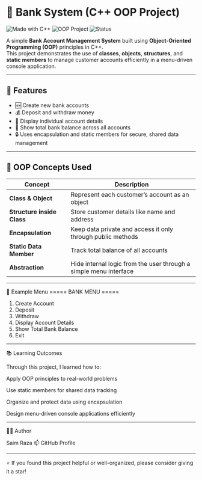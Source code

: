 # 🏦 Bank System (C++ OOP Project)

![Made with C++](https://img.shields.io/badge/Made%20with-C%2B%2B-blue.svg)
![OOP Project](https://img.shields.io/badge/OOP-Concepts-orange.svg)
![Status](https://img.shields.io/badge/Status-Completed-success.svg)

A simple **Bank Account Management System** built using **Object-Oriented Programming (OOP)** principles in C++.  
This project demonstrates the use of **classes**, **objects**, **structures**, and **static members** to manage customer accounts efficiently in a menu-driven console application.

---

## 🚀 Features

- 🆕 Create new bank accounts  
- 💰 Deposit and withdraw money  
- 👤 Display individual account details  
- 🏦 Show total bank balance across all accounts  
- 🔒 Uses encapsulation and static members for secure, shared data management  

---

## 🧠 OOP Concepts Used

| Concept | Description |
|----------|--------------|
| **Class & Object** | Represent each customer’s account as an object |
| **Structure inside Class** | Store customer details like name and address |
| **Encapsulation** | Keep data private and access it only through public methods |
| **Static Data Member** | Track total balance of all accounts |
| **Abstraction** | Hide internal logic from the user through a simple menu interface |
   
---

🧾 Example Menu
===== BANK MENU =====
1. Create Account
2. Deposit
3. Withdraw
4. Display Account Details
5. Show Total Bank Balance
6. Exit

---

📚 Learning Outcomes

Through this project, I learned how to:

Apply OOP principles to real-world problems

Use static members for shared data tracking

Organize and protect data using encapsulation

Design menu-driven console applications efficiently

---

👨‍💻 Author

Saim Raza
📫 GitHub Profile

---

⭐ If you found this project helpful or well-organized, please consider giving it a star!



